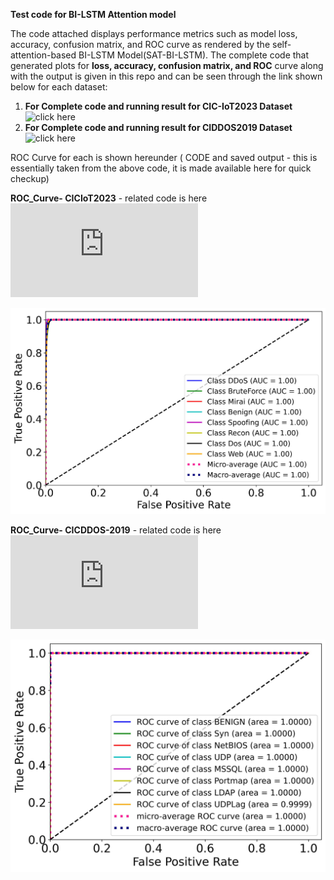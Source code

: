 **Test code for BI-LSTM Attention model**

The code attached displays performance metrics such as model loss, accuracy, confusion matrix, and ROC curve as rendered by the self-attention-based BI-LSTM Model(SAT-BI-LSTM).
The complete code that generated plots for **loss, accuracy, confusion matrix, and ROC** curve along with the output is given in this repo and can be seen through the link shown below for each dataset: 

1. **For Complete code and running result for CIC-IoT2023 Dataset** ![click here](https://github.com/bmiftah/ROC-Curve-code/blob/main/BI_LSTM_CIC_IOT2023_v01.ipynb)
2. **For Complete code and running result for CIDDOS2019 Dataset**![click here](https://github.com/bmiftah/ROC-Curve-code/blob/main/BI-LSTM_Attention_Model_CICDDOS2019.ipynb)


ROC Curve for each is shown hereunder ( CODE and saved output - this is essentially taken from the above code, it is made available here for quick checkup)

**ROC_Curve- CICIoT2023**   - related code is here ![Code-CICIoT2023](https://github.com/bmiftah/ROC-Curve-code/blob/main/ROC_Curve_CICIoT2023.py)

![ROC_Curve- CICIoT2023](https://github.com/bmiftah/ROC-Curve-code/blob/main/CICIoT2023_ROC_Curve.jpeg)


**ROC_Curve- CICDDOS-2019** - related code is here ![Code_CICIoT2023](https://github.com/bmiftah/ROC-Curve-code/blob/main/ROC_Curve_CICDDOS2019.py)

![ROC_Curve- CICIoT2023](https://github.com/bmiftah/ROC-Curve-code/blob/main/ROC_Curves_2019_SP_1108.jpeg)
